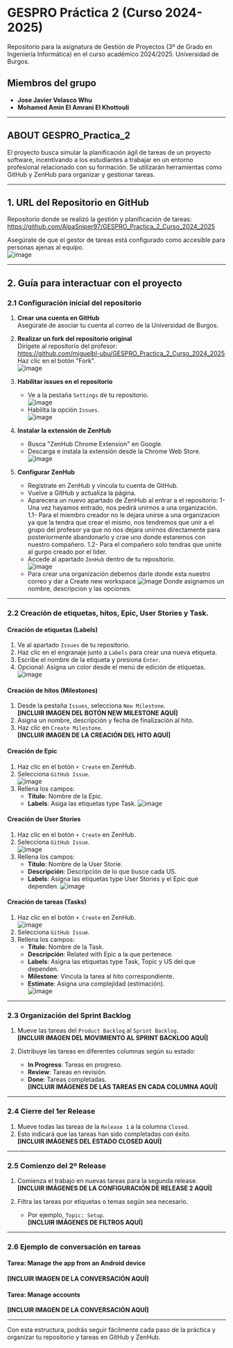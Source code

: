 # GESPRO Práctica 2 (Curso 2024-2025)

Repositorio para la asignatura de Gestión de Proyectos (3º de Grado en Ingeniería Informática) en el curso académico 2024/2025. Universidad de Burgos.

## Miembros del grupo
- **Jose Javier Velasco Whu**  
- **Mohamed Amin El Amrani El Khottouli**
  
---

## ABOUT GESPRO_Practica_2
El proyecto busca simular la planificación ágil de tareas de un proyecto software, incentivando a los estudiantes a trabajar en un entorno profesional relacionado con su formación. Se utilizarán herramientas como GitHub y ZenHub para organizar y gestionar tareas.

---

## 1. URL del Repositorio en GitHub
Repositorio donde se realizó la gestión y planificación de tareas:  
https://github.com/AlpaSniper97/GESPRO_Practica_2_Curso_2024_2025

Asegúrate de que el gestor de tareas está configurado como accesible para personas ajenas al equipo.  
![image](https://github.com/user-attachments/assets/f106aa91-0b07-4a38-a341-4c676805b35e)

---

## 2. Guía para interactuar con el proyecto

### 2.1 Configuración inicial del repositorio

1. **Crear una cuenta en GitHub**  
   Asegúrate de asociar tu cuenta al correo de la Universidad de Burgos.

2. **Realizar un fork del repositorio original**  
   Dirígete al repositorio del profesor:  
https://github.com/miguelbl-ubu/GESPRO_Practica_2_Curso_2024_2025
   Haz clic en el botón "Fork".  
![image](https://github.com/user-attachments/assets/dee812f6-cf5c-4e4d-bed2-8f70e74c9667)

3. **Habilitar issues en el repositorio**  
   - Ve a la pestaña `Settings` de tu repositorio.  
![image](https://github.com/user-attachments/assets/8a34edb6-9181-4f90-9f09-dfa4d15dcf8d)
   - Habilita la opción `Issues`.  
![image](https://github.com/user-attachments/assets/d22f4337-36b2-41e6-9591-1893ab7372cc)

4. **Instalar la extensión de ZenHub**  
   - Busca "ZenHub Chrome Extension" en Google.  
   - Descarga e instala la extensión desde la Chrome Web Store.  
![image](https://github.com/user-attachments/assets/a0c0c481-4a42-471d-b347-e1e507ec70ca)

5. **Configurar ZenHub**
   - Regístrate en ZenHub y vincula tu cuenta de GitHub. 
   - Vuelve a GitHub y actualiza la página.
   - Aparecera un nuevo apartado de ZenHub al entrar a el repositorio:
      1- Una vez hayamos entrado, nos pedirá unirnos a una organización.
      1.1- Para el miembro creador no le dejara unirse a una organizacion ya que la tendra que crear el mismo, nos tendremos que unir a el grupo del profesor ya que no nos dejara unirnos directamente para posteriormente abandonarlo y crae uno donde estaremos con nuestro compañero.
      1.2- Para el compañero solo tendras que unirte al gurpo creado por el lider.
   - Accede al apartado `ZenHub` dentro de tu repositorio.  
![image](https://github.com/user-attachments/assets/2d19e133-a39c-443c-8342-12e99f2c757a)
   - Para crear una organización debemos darle donde esta nuestro correo y dar a Create new workspace
![image](https://github.com/user-attachments/assets/464f72b5-4b82-4421-bd03-dd371a032af1)
   Donde asignamos un nombre, descripcion y las opciones.

---

### 2.2 Creación de etiquetas, hitos, Epic, User Stories y Task.

#### **Creación de etiquetas (Labels)**

1. Ve al apartado `Issues` de tu repositorio.  
2. Haz clic en el engranaje junto a `Labels` para crear una nueva etiqueta.  
3. Escribe el nombre de la etiqueta y presiona `Enter`.  
4. Opcional: Asigna un color desde el menú de edición de etiquetas.  
![image](https://github.com/user-attachments/assets/67c56b09-2e14-458c-9800-5b80868af15f)

#### **Creación de hitos (Milestones)**

1. Desde la pestaña `Issues`, selecciona `New Milestone`.  
   **[INCLUIR IMAGEN DEL BOTÓN NEW MILESTONE AQUÍ]**
2. Asigna un nombre, descripción y fecha de finalización al hito.  
3. Haz clic en `Create Milestone`.  
**[INCLUIR IMAGEN DE LA CREACIÓN DEL HITO AQUÍ]**

#### **Creación de Epic**

1. Haz clic en el botón `+ Create` en ZenHub.
2. Selecciona `GitHub Issue`.  
![image](https://github.com/user-attachments/assets/af4265fb-ac48-42bb-8bac-15a378af6c66)
3. Rellena los campos:
   - **Título**: Nombre de la Epic. 
   - **Labels**: Asiga las etiquetas type Task.
![image](https://github.com/user-attachments/assets/6e2251a4-369b-4aef-a8cf-d5013d2cd54c)

#### **Creación de User Stories**

1. Haz clic en el botón `+ Create` en ZenHub.
2. Selecciona `GitHub Issue`.  
![image](https://github.com/user-attachments/assets/af4265fb-ac48-42bb-8bac-15a378af6c66)
3. Rellena los campos:
   - **Título**: Nombre de la User Storie. 
   - **Descripción**: Descripción de  lo que busce cada US.
   - **Labels**: Asigna las etiquetas type User Stories y el Epic que dependen.
![image](https://github.com/user-attachments/assets/cff66ac1-019b-410e-87bc-6b94b0e060f1)
   
#### **Creación de tareas (Tasks)**

1. Haz clic en el botón `+ Create` en ZenHub.  
![image](https://github.com/user-attachments/assets/af4265fb-ac48-42bb-8bac-15a378af6c66)
2. Selecciona `GitHub Issue`.  
3. Rellena los campos:  
   - **Título**: Nombre de la Task.  
   - **Descripción**: Related with Epic a la que pertenece.
   - **Labels**: Asigna las etiquetas type Task, Topic y US del que dependen.
   - **Milestone**: Vincula la tarea al hito correspondiente.  
   - **Estimate**: Asigna una complejidad (estimación).  
![image](https://github.com/user-attachments/assets/c7d9d144-4e83-4ee2-9e89-402fde3c3834)

---

### 2.3 Organización del Sprint Backlog

1. Mueve las tareas del `Product Backlog` al `Sprint Backlog`.  
**[INCLUIR IMAGEN DEL MOVIMIENTO AL SPRINT BACKLOG AQUÍ]**

2. Distribuye las tareas en diferentes columnas según su estado:  
   - **In Progress**: Tareas en progreso.  
   - **Review**: Tareas en revisión.  
   - **Done**: Tareas completadas.  
**[INCLUIR IMÁGENES DE LAS TAREAS EN CADA COLUMNA AQUÍ]**

---

### 2.4 Cierre del 1er Release

1. Mueve todas las tareas de la `Release 1` a la columna `Closed`.  
2. Esto indicará que las tareas han sido completadas con éxito.  
**[INCLUIR IMÁGENES DEL ESTADO CLOSED AQUÍ]**

---

### 2.5 Comienzo del 2º Release

1. Comienza el trabajo en nuevas tareas para la segunda release.  
**[INCLUIR IMÁGENES DE LA CONFIGURACIÓN DE RELEASE 2 AQUÍ]**

2. Filtra las tareas por etiquetas o temas según sea necesario.  
   - Por ejemplo, `Topic: Setup`.  
**[INCLUIR IMÁGENES DE FILTROS AQUÍ]**

---

### 2.6 Ejemplo de conversación en tareas

#### Tarea: **Manage the app from an Android device**  
**[INCLUIR IMAGEN DE LA CONVERSACIÓN AQUÍ]**

#### Tarea: **Manage accounts**  
**[INCLUIR IMAGEN DE LA CONVERSACIÓN AQUÍ]**

--- 

Con esta estructura, podrás seguir fácilmente cada paso de la práctica y organizar tu repositorio y tareas en GitHub y ZenHub.

